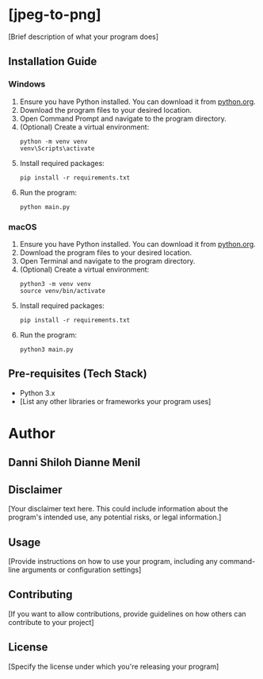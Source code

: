 # [jpeg-to-png]

[Brief description of what your program does]

## Installation Guide

### Windows

1. Ensure you have Python installed. You can download it from [python.org](https://www.python.org/downloads/windows/).
2. Download the program files to your desired location.
3. Open Command Prompt and navigate to the program directory.
4. (Optional) Create a virtual environment:
   ```
   python -m venv venv
   venv\Scripts\activate
   ```
5. Install required packages:
   ```
   pip install -r requirements.txt
   ```
6. Run the program:
   ```
   python main.py
   ```

### macOS

1. Ensure you have Python installed. You can download it from [python.org](https://www.python.org/downloads/mac-osx/).
2. Download the program files to your desired location.
3. Open Terminal and navigate to the program directory.
4. (Optional) Create a virtual environment:
   ```
   python3 -m venv venv
   source venv/bin/activate
   ```
5. Install required packages:
   ```
   pip install -r requirements.txt
   ```
6. Run the program:
   ```
   python3 main.py
   ```

## Pre-requisites (Tech Stack)

- Python 3.x
- [List any other libraries or frameworks your program uses]


# Author 
## Danni Shiloh Dianne Menil
## Disclaimer

[Your disclaimer text here. This could include information about the program's intended use, any potential risks, or legal information.]

## Usage

[Provide instructions on how to use your program, including any command-line arguments or configuration settings]

## Contributing

[If you want to allow contributions, provide guidelines on how others can contribute to your project]

## License

[Specify the license under which you're releasing your program]

